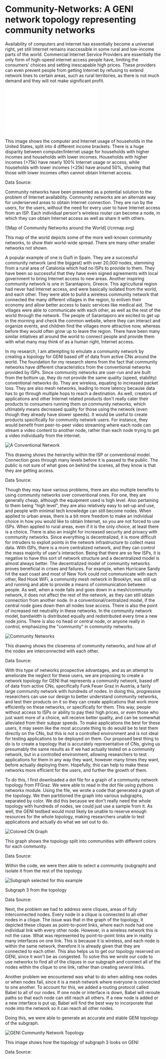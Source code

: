 # Community-Networks: A GENI network topology representing community networks

Availability of computers and Internet has essentially become a universal right, yet still Internet remains inaccessible in some rural and low-income parts of the world. Commercial Internet Service Providers are essentially the only form of high-speed internet access people have, limiting the consumers' choices and setting inescapable high prices. These providers can even prevent people from getting Internet by refusing to extend network lines to certain areas, such as rural territories, as there is not much demand and they will not make significant profit. 

![Internet Use by Income](/internet-use-by-income.pdf)

This image shows the computer and Internet usage of households in the United States, split into 4 different income brackets. There is a huge disparity between computer/Internet usage for households with higher incomes and households with lower incomes. Households with higher incomes (>75k) have nearly 100% Internet usage or access, while households with lower incomes (<25k) have around 50%, showing that those with lower incomes often cannot obtain Internet access.

Data Source:

Community networks have been presented as a potential solution to the problem of Internet availability. Community networks are an alternate way for underserved areas to obtain Internet connection. They are run by the users, for the users, without the need for every user to have Internet access from an ISP. Each individual person's wireless router can become a node, in which they can obtain Internet access as well as share it with others. 

![Map of Community Networks around the World] (/cnmap.svg)

This map of the world depicts some of the more well-known community networks, to show their world-wide spread. There are many other smaller networks not shown.

A popular example of one is Guifi in Spain. They are a successful community network (and the biggest) with over 20,000 nodes, stemming from a rural area of Catalonia which had no ISPs to provide to them. They have been so successful that they have even signed agreements with local government to bring Internet access to new areas. Another inspiring community network is one in Sarantaporo, Greece. This agricultural region had never had Internet access, and were basically isolated from the world, and each other. They were able to build a wireless community network that connected the many different villages in the region, to enliven their economy and allow better access to basic services like medical aid. The villages were able to communicate with each other, as well as the rest of the world through the network. The people of Sarantaporo are excited to get up in the morning and check the common website, where they can interact and organize events, and children find the villages more attractive now, whereas before they would often grow up to leave the region. There have been many similar intiatives all around the world to connect people and provide them with what many may think of as a human right, Internet access.

In my research, I am attempting to emulate a community network by creating a topology for GENI based off of data from active CNs around the world. The foundation for my research stems from the fact that community networks have different characteristics from the conventional networks provided by ISPs. Since community networks are user-run and are built from the bottom up, they do not provide the same quality (speed, stability) conventional networks do. They are wireless, equating to increased packet loss. They are also mesh networks, leading to more latency because data has to go through multiple hops to reach a destination. As well, creators of applications and other Internet related products don't really cater their products to consumers running them on community networks, which ultimately means decreased quality for those using the network (even though they already have slower speeds). It would be useful to create products specifically for community network users. For instance, they would benefit from peer-to-peer video streaming where each node can stream a video content to another node, rather than each node trying to get a video individually from the internet.

![A Conventional Network](/new_view.svg)

This drawing shows the heirarchy within the ISP or conventional model. Connection goes through many levels before it is passed to the public. The public is not sure of what goes on behind the scenes, all they know is that they are getting access.

Data Source:

Though they may have various problems, there are also multiple benefits to using community networks over conventional ones. For one, they are generally cheap, although the equipment used is high level. Also pertaining to them being "high level", they are also relatively easy to set-up and use, and people with minimal tech knowledge can still become nodes. When applied to urban areas, there is a bit more freedom to make an individual choice in how you would like to obtain Internet, so you are not forced to use ISPs. When applied to rural areas, even if it is the only choice, at least there is a choice. There is also an insight for increased security and privacy with community networks. Since everything is decentralized, it is more difficult for intruders to exploit points in the network infrastructure to collect mass data. With ISPs, there is a more centralized network, and they can control the mass majority of user's interaction. Being that there are so few ISPs, it is negative to have this sort of network structure and a decentralized model is almost always better. The decentralized model of community networks proves beneficial in crises and failures. For example, when Hurricane Sandy hit the east coast and most of New York could not communicate with each other, Red Hook WiFi, a community mesh network in Brooklyn, was still up and running and able to provide a means of communication between people. As well, when a node fails and goes down in a mesh/community network, it does not affect the rest of the network, as they can still obtain connection from another node. In a conventional/centralized model, if the central node goes down then all nodes lose access. There is also the point of increased net neutrality in these networks. In the community network model, bandwidth is distributed equally and redistributed every time a new node joins. There is also no head or central node, or anyone really in control, emphasizing the "community" in community networks.

![Community Networks](/cluster_sm.svg)

This drawing shows the closeness of community networks, and how all of the nodes are interconnected with each other.

Data Source:



With this type of networks prospective advantages, and as an attempt to ameliorate the neglect for these users, we are proposing to create a network topology for GENI that represents a community network, based off of data from active CNs, specifically Funk Feuer Graz in Austria, a fairly large community network with hundreds of nodes. In doing this, progressive researchers can use our design to better understand community networks, and test their products on it so they can create applications that work more efficiently on these networks, or specifically for them. This way, people without access to ISPs or ability to pay their high prices, or even those who just want more of a choice, will receive better quality, and can be somewhat alleviated from their subpar speeds. To make applications the best for these users, it may seem like the most accurate thing to do would be to test them directly on the CNs, but this is not a controlled environment and is not ideal for testing applications to be deployed on them. Our proposed best thing to do is to create a topology that is accurately representative of CNs, giving us presumably the same results as if we had actually tested on a community network, but in a controlled environment, allowing researchers to test applications for them in any way they want, however many times they want, before actually deploying them. Hopefully, this can help to make these networks more efficient for the users, and further the growth of them.

To do this, I first downloaded a dot file for a graph of a community network topology from FFGraz. We were able to read in the dot file using pythons networkx module. Using the file, we wrote a code that generated a graph of the topology. We then partitioned the graph into various subgraphs, separated by color. We did this because we don't really need the whole topology with hundreds of nodes, we could just use a sample from it. As well, the GENI testbed would most likely be unable to reserve enough resources for the whole topology, making researchers unable to test applications and actually do what we set out to do.

![Colored CN Graph](/Color-Graph.svg)

This graph shows the topology split into communities with different colors for each community.

Data Source:

Within the code, we were then able to select a community (subgraph) and isolate it from the rest of the topology.

![Subgraph selected for this example](/subgraph-3.svg)

Subgraph 3 from the topology

Data Source: 

Next, the problem we had to address were cliques, areas of fully interconnected nodes. Every node in a clique is connected to all other nodes in a clique. The issue was that in the graph of the topology, it depicted these cliques as point-to-point links, where each node had one individual link with every other node. However, in a wireless network this is not the case. What was represented by point-to-point links are in reality many interfaces on one link. This is because it is wireless, and each node is within the same network, therefore it is already given that they are connected to each other. This also helps us to get our topology reserved on GENI, since it won't be as congested. To solve this we wrote our code to use networkx to find all of the cliques in our subgraph and connect all of the nodes within the clique to one link, rather than creating several links.

Another problem we encountered was what to do when adding new nodes or when nodes fail, since it is a mesh network where everyone is connected to one another. To account for this, we added a routing protocol called Babel to all of our nodes. If one node or interface is down, Babel will reroute paths so that each node can still reach all others. If a new node is added or a new interface is put up, Babel will find the best way to incorporate that node into the network so it can reach all other nodes.  

Doing this, we were able to generate an accurate and stable GENI topology of the subgraph.

![GENI Community Network Topology](/geni-portal-full.svg)

This image shows how the topology of subgraph 3 looks on GENI

Data Source: 

